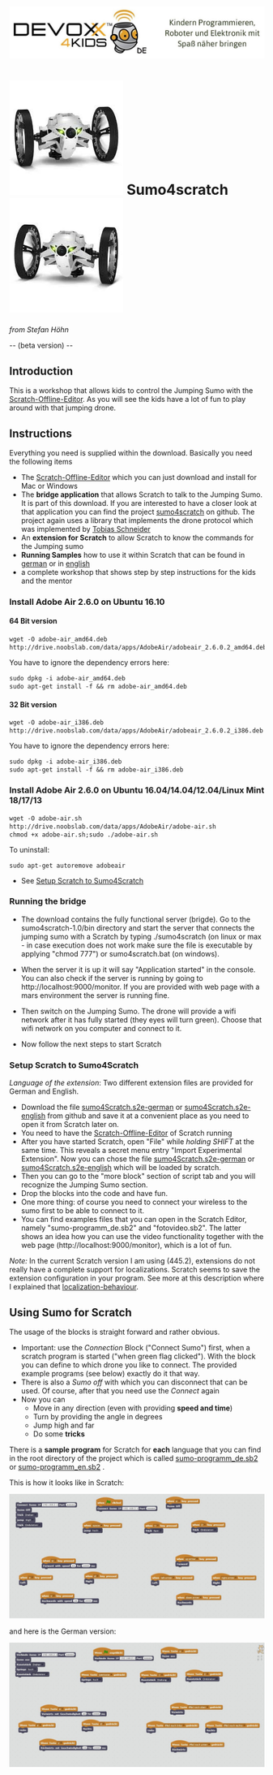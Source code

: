 ![Devoxx4Kids](./logo.jpg)


# ![Devoxx4Kids](./jumping-sumo.jpg)  Sumo4scratch  ![Devoxx4Kids](./jumping-sumo-flipped.jpg)
*from Stefan Höhn*

-- (beta version) --

[Tobias Schneider]: https://github.com/derTobsch
[Scratch-Offline-Editor]: https://scratch.mit.edu/scratch2download/
[Jumping Sumo Drone]: http://www.parrot.com/usa/products/jumping-sumo/
[Parrot]: http://www.parrot.com/
[sumo4scratch]: https://github.com/Devoxx4KidsDE/sumo4scratch

## Introduction

This is a workshop that allows kids to control the Jumping Sumo with the [Scratch-Offline-Editor]. As you will see the kids have a lot of fun to play around with that jumping drone.


## Instructions

Everything you need is supplied within the download. Basically you need the following items

* The [Scratch-Offline-Editor] which you can just download and install for Mac or Windows
* The **bridge application** that allows Scratch to talk to the Jumping Sumo. It is part of this download. If you are interested to have a closer look at that application you can find the project [sumo4scratch] on github. The project again uses a library that implements the drone protocol which was implemented by [Tobias Schneider]
* An **extension for Scratch** to allow Scratch to know the commands for the Jumping sumo
* **Running Samples** how to use it within Scratch that can be found in [german](./Scratch/de/sumo-programm.sb2) or in [english](./Scratch/en/sumo-programm.sb2)
* a complete workshop that shows step by step instructions for the kids and the mentor

### Install Adobe Air 2.6.0 on Ubuntu 16.10

#### 64 Bit version
```
wget -O adobe-air_amd64.deb http://drive.noobslab.com/data/apps/AdobeAir/adobeair_2.6.0.2_amd64.deb
```
You have to ignore the dependency errors here:
```
sudo dpkg -i adobe-air_amd64.deb
sudo apt-get install -f && rm adobe-air_amd64.deb
```
#### 32 Bit version
```
wget -O adobe-air_i386.deb http://drive.noobslab.com/data/apps/AdobeAir/adobeair_2.6.0.2_i386.deb
```
You have to ignore the dependency errors here:
```
sudo dpkg -i adobe-air_i386.deb
sudo apt-get install -f && rm adobe-air_i386.deb
```

### Install Adobe Air 2.6.0 on Ubuntu 16.04/14.04/12.04/Linux Mint 18/17/13
```
wget -O adobe-air.sh http://drive.noobslab.com/data/apps/AdobeAir/adobe-air.sh
chmod +x adobe-air.sh;sudo ./adobe-air.sh
```

To uninstall:
```
sudo apt-get autoremove adobeair
```

* See [Setup Scratch to Sumo4Scratch](https://github.com/Devoxx4KidsDE/workshop-jumping-sumo-4-scratch#setup-scratch-to-sumo4scratch)

### Running the bridge

* The download contains the fully functional server (brigde). Go to the sumo4scratch-1.0/bin directory and start the server that connects the jumping sumo with a Scratch by typing ./sumo4scratch (on linux or max - in case execution does not work make sure the file is executable by applying "chmod 777") or sumo4scratch.bat (on windows).

* When the server it is up it will say "Application started" in the console. You can also check if the server is running by going to http://localhost:9000/monitor. If you are provided with web page with a mars environment the server is running fine.

* Then switch on the Jumping Sumo. The drone will provide a wifi network after it has fully started (they eyes will turn green). Choose that wifi network on you computer and connect to it.

* Now follow the next steps to start Scratch


### Setup Scratch to Sumo4Scratch

*Language of the extension*: Two different extension files are provided for German and English.

[sumo4Scratch.s2e-german]:  https://github.com/Devoxx4KidsDE/sumo4scratch/tree/master/Scratch/de/sumo4Scratch_de.s2e
[sumo4Scratch.s2e-english]: https://github.com/Devoxx4KidsDE/sumo4scratch/tree/master/Scratch/en/sumo4Scratch_en.s2e

* Download the file [sumo4Scratch.s2e-german] or [sumo4Scratch.s2e-english] from github and save it at a convenient place as you need to open it from Scratch later on.
* You need to have the [Scratch-Offline-Editor] of Scratch running
* After you have started Scratch, open "File" while *holding SHIFT* at the same time. This reveals a secret menu entry "Import Experimental Extension". Now you can chose the file [sumo4Scratch.s2e-german] or [sumo4Scratch.s2e-english] which will be loaded by scratch.
* Then you can go to the "more block" section of script tab and you will recognize the Jumping Sumo section.
* Drop the blocks into the code and have fun.
* One more thing: of course you need to connect your wireless to the sumo first to be able to connect to it.
* You can find examples files that you can open in the Scratch Editor, namely "sumo-programm_de.sb2" and "fotovideo.sb2". The latter shows an idea how you can use the video functionality together with the web page (http://localhost:9000/monitor), which is a lot of fun.

[localization-behaviour]: https://scratch.mit.edu/discuss/topic/191003/
*Note:* In the current Scratch version I am using (445.2), extensions do not really have a complete support for localizations. Scratch seems to save the extension configuration in your program. See more at this description where I explained that [localization-behaviour].

## Using Sumo for Scratch

The usage of the blocks is straight forward and rather obvious.

* Important: use the *Connection* Block ("Connect Sumo") first, when a scratch program is started ("when green flag clicked"). With the block you can define to which drone you like to connect. The provided example programs (see below) exactly do it that way.
* There is also a *Sumo off* with which you can disconnect that can be used. Of course, after that you need use the *Connect* again
* Now you can
	* Move in any direction (even with providing __speed and time__)
	* Turn by providing the angle in degrees
	* Jump high and far
	* Do some __tricks__

[sumo-programm_de.sb2]: https://github.com/Devoxx4KidsDE/sumo4scratch/tree/master/Scratch/de/sumo-programm.sb2
[sumo-programm_en.sb2]: https://github.com/Devoxx4KidsDE/sumo4scratch/tree/master/Scratch/en/sumo-programm.sb2

There is a __sample program__ for Scratch for __each__ language that you can find in the root directory of the project which is called [sumo-programm_de.sb2] or [sumo-programm_en.sb2] .

This is how it looks like in Scratch:

![English Sample](./scratch-sample_en.jpg)

and here is the German version:

![German Sample](./scratch-sample_de.jpg)
